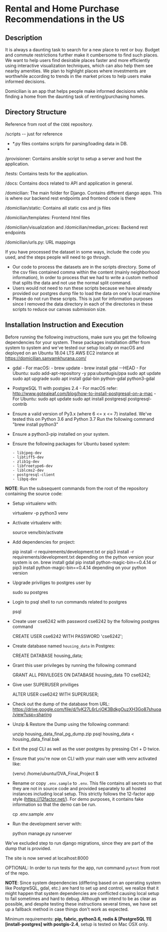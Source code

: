Rental and Home Purchase Recommendations in the US 
==============================

## Description



It is always a daunting task to search for a new place to rent or buy. Budget and commute restrictions further make it cumbersome to find such places.
We want to help users find desirable places faster and more efficiently using interactive visualization techniques, which can also help them see nearby amenities. We plan to highlight places where investments are worthwhile according to trends in the market prices to help users make informed decisions.

Domicilian is an app that helps people make informed decisions while finding a home from the daunting task of renting/purchasing homes.


## Directory Structure
Reference from root of the `CODE` repository.

/scripts  -- just for reference
- *.py files contains scripts for parsing/loading data in DB.
- 
    

/provisioner: Contains ansible script to setup a server and host the application.

/tests: Contains tests for the application.

/docs: Contains docs related to API and application in general.

/domicilian: The main folder for Django. Contains different django apps. This is where our backend rest endpoints and frontend code is there

/domicilian/static: Contains all static css and js files

/domicilian/templates: Frontend html files

/domicilian/visualization and /domicilian/median_prices: Backend rest endpoints

/domicilian/urls.py: URL mappings

If you have processed the dataset in some ways, include the code you used, and the steps people will need to go through.

  - Our code to process the datasets are in the scripts directory. Some of the csv files contained comma within the content (mainly neighborhood information), In order to process that we had to write a custom method that splits the data and not use the normal split command.
  - Users would not need to run these scripts because we have already provided our postgres dump file to load the data on one's local machine
  - Please do not run these scripts. This is just for information purposes since I removed the data directory in each of the directories in these scripts to reduce our canvas submission size.

## Installation Instruction and Execution
Before running the following instructions, make sure you get the following dependencies for your system. These packages installation differ from system to system and we've tested our setup locally on macOS and deployed on an Ubuntu 18.04 LTS AWS EC2 instance at https://domicilian.sanyamkhurana.com/

- gdal
        - For macOS:
	    - brew update
            - brew install gdal --HEAD
        - For Ubuntu:
            sudo add-apt-repository -y ppa:ubuntugis/ppa
            sudo apt update
            sudo apt upgrade
            sudo apt install gdal-bin python-gdal python3-gdal

- PostgreSQL 11 with postgies 2.4
        - For macOS refer: http://www.gotealeaf.com/blog/how-to-install-postgresql-on-a-mac
        - For Ubuntu:
            sudo apt update
            sudo apt install postgresql postgresql-contrib


- Ensure a valid version of Py3.x (where 6 <= x <= 7) installed. We've tested this on Python 3.6 and Python 3.7
  Run the following command "brew install python3"

- Ensure a python3-pip installed on your system.

- Ensure the following packages for Ubuntu based system:

      - libjpeg-dev
      - libtiff5-dev
      - zlib1g-dev
      - libfreetype6-dev
      - liblcms2-dev
      - postgresql-client
      - libpq-dev

__NOTE__: Run the subsequent commands from the root of the repository containing the source code:

- Setup virtualenv with:

    virtualenv -p python3 venv

- Activate virtualenv with:

    source venv/bin/activate

- Add dependencies for project:

    pip install -r requirements/development.txt
    or pip3 install -r requirements/development.txt depending on the python version your system is on.
    brew install gdal
    pip install python-magic-bin==0.4.14 or pip3 install python-magic-bin==0.4.14 depending on your python version

- Upgrade priviliges to postgres user by

    sudo su postgres

- Login to psql shell to run commands related to postgres

    psql

- Create user cse6242 with password cse6242 by the following postgres command

    CREATE USER cse6242 WITH PASSWORD 'cse6242';

- Create database named `housing_data` in Postgres:

    CREATE DATABASE housing_data;

- Grant this user privileges by running the following command

    GRANT ALL PRIVILEGES ON DATABASE housing_data TO cse6242;

- Give user SUPERUSER priviliges

    ALTER USER cse6242 WITH SUPERUSER;

- Check out the dump of the database from URL:
  https://drive.google.com/file/d/1yK27L6rLrjOK3BdkgOuzXH3Go87shuoa/view?usp=sharing

- Unzip & Restore the Dump using the following command:

    unzip housing_data_final_pg_dump.zip
    psql housing_data < housing_data_final.bak


- Exit the psql CLI as well as the user postgres by pressing Ctrl + D twice.


- Ensure that you're now on CLI with your main user with venv activated like:

    (venv) /home/ubuntu/DVA_Final_Project $

- Rename or copy `.env.sample` to `.env`. This file contains all secrets so that they are not in source code and provided separately to all hosted instances including local setup. This strictly follows the 12-factor app style (https://12factor.net/). For demo purposes, it contains fake information so that the demo can be run.

    cp .env.sample .env

- Run the development server with:

    python manage.py runserver

We've excluded step to run django migrations, since they are part of the dump that is provided.

The site is now served at localhost:8000


OPTIONAL: In order to run tests for the app, run command `pytest` from root of the repo.

__NOTE__: Since system dependencies (differing based on an operating system like PostgreSQL, gdal, etc.) are hard to set up and control, we realize that it might happen that system dependencies are conflicted causing local setup to fail sometimes and hard to debug. Although we intend to be as clear as possible, and despite testing these instructions several times, we have set up a fallback method in case things don't work as expected.


Minimum requirements: **pip, fabric, python3.6, redis & [PostgreSQL 11][install-postgres] with postgis-2.4**, setup is tested on Mac OSX only.




